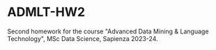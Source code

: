 # ADMLT-HW2

Second homework for the course "Advanced Data Mining & Language Technology", MSc Data Science, Sapienza 2023-24.
